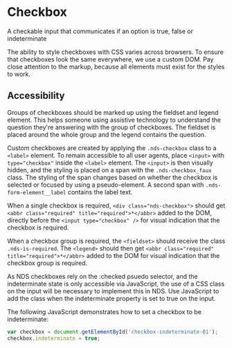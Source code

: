 # Checkbox

A checkable input that communicates if an option is true, false or indeterminate

The ability to style checkboxes with CSS varies across browsers.
To ensure that checkboxes look the same everywhere, we use a custom DOM.
Pay close attention to the markup, because all elements must exist for the
styles to work.

## Accessibility

Groups of checkboxes should be marked up using the fieldset and legend
element. This helps someone using assistive technology to understand the
question they're answering with the group of checkboxes. The fieldset is
placed around the whole group and the legend contains the question.

Custom checkboxes are created by applying the `.nds-checkbox` class to
a `<label>` element. To remain accessible to all user agents, place
`<input>` with `type="checkbox"` inside the `<label>` element.  The `<input>`
is then visually hidden, and the styling is placed on a span with
the `.nds-checkbox_faux` class. The styling of the span changes based
on whether the checkbox is selected or focused by using a pseudo-element.
A second span with `.nds-form-element__label` contains the label text.

When a single checkbox is required, `<div class="nds-checkbox">` should
get `<abbr class="required" title="required">*</abbr>` added to the DOM,
directly before the `<input type="checkbox" />` for visual indication
that the checkbox is required.

When a checkbox group is required, the `<fieldset>` should receive the
class `.nds-is-required`. The `<legend>` should then get
`<abbr class="required" title="required">*</abbr>` added to the DOM for
visual indication that the checkbox group is required.

As NDS checkboxes rely on the :checked psuedo selector, and the
indeterminate state is only accessible via JavaScript, the use of a
CSS class on the input will be necessary to implement this in NDS.
Use JavaScript to add the class when the indeterminate property is set to
true on the input.

The following JavaScript demonstrates how to set a checkbox to be indeterminate:

```js
var checkbox = document.getElementById('checkbox-indeterminate-01');
checkbox.indeterminate = true;
```
